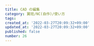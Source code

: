 ```yaml
---
title: CAD の編集
category: 翼班/NC(自作)/使い方
tags: 
created_at: '2022-03-27T20:09:32+09:00'
updated_at: '2022-03-27T20:09:32+09:00'
published: false
number: 26
---
```



